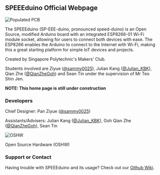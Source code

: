---
---
## SPEEEduino Official Webpage

![Populated PCB](https://github.com/sammy0025/SPEEEduino/raw/master/Image%20Assets/PCBPreview-Front-Populated.png)

The SPEEEduino (SP-EEE-duino, pronounced speed-duino) is an Open Source, modified Arduino board with an integrated ESP8266-01 Wi-Fi module socket, allowing for users to connect both devices with ease. The ESP8266 enables the Arduino to connect to the Internet with Wi-Fi, making this a great starting platform for simple IoT devices and projects. 

Created by Singapore Polytechnic's Makers' Club.

Students involved are Ziyue ([@sammy0025](https://twitter.com/sammy0025)), Julian Kang ([@Julian_KBK](https://twitter.com/Julian_KBK)), Qian Zhe ([@QianZheGoh](https://twitter.com/QianZheGoh)) and Sean Tin under the supervision of Mr Teo Shin Jen.

**NOTE: This home page is still under construction**

### Developers
Chief Designer: Pan Ziyue ([@sammy0025](https://twitter.com/sammy0025))

Assistants/Advisers: Julian Kang ([@Julian_KBK](https://twitter.com/Julian_KBK)), Goh Qian Zhe ([@QianZheGoh](https://twitter.com/QianZheGoh)), Sean Tin

![OSHW](https://www.oshwa.org/wp-content/uploads/2014/03/oshw-logo-100-px.png)

Open Source Hardware (OSHW)

### Support or Contact

Having trouble with SPEEEduino and its usage? Check out our [Github Wiki](https://github.com/sammy0025/SPEEEduino/wiki).